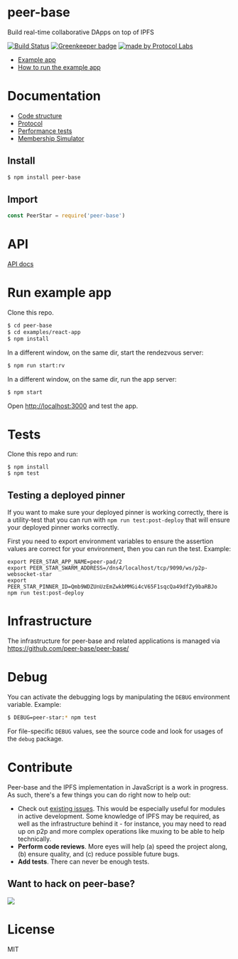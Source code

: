 # peer-base

Build real-time collaborative DApps on top of IPFS

[![Build Status](https://travis-ci.org/peer-base/peer-base.svg?branch=master)](https://travis-ci.org/peer-base/peer-base) [![Greenkeeper badge](https://badges.greenkeeper.io/peer-base/peer-base.svg)](https://greenkeeper.io/) [![made by Protocol Labs](https://img.shields.io/badge/made%20by-Protocol%20Labs-blue.svg?style=flat-square)](https://protocol.ai)


* [Example app](examples/react-app)
* [How to run the example app](#run-example-app)

# Documentation

* [Code structure](https://github.com/peer-base/peer-base/blob/master/docs/CODE-STRUCTURE.md)
* [Protocol](https://github.com/peer-base/peer-base/blob/master/docs/PROTOCOL.md)
* [Performance tests](https://github.com/peer-base/peer-base/blob/master/docs/PERFORMANCE-TESTS.md)
* [Membership Simulator](https://github.com/peer-base/peer-base/blob/master/docs/MEMBERSHIP-SIM.md)

## Install

```bash
$ npm install peer-base
```

## Import

```js
const PeerStar = require('peer-base')
```

# API

[API docs](docs/API.md)

# Run example app

Clone this repo.

```bash
$ cd peer-base
$ cd examples/react-app
$ npm install
```

In a different window, on the same dir, start the rendezvous server:

```bash
$ npm run start:rv
```

In a different window, on the same dir, run the app server:

```bash
$ npm start
```

Open [http://localhost:3000](http://localhost:3000) and test the app.

# Tests

Clone this repo and run:

```
$ npm install
$ npm test
```

## Testing a deployed pinner

If you want to make sure your deployed pinner is working correctly, there is a
utility-test that you can run with `npm run test:post-deploy` that will ensure
your deployed pinner works correctly.

First you need to export environment variables to ensure the assertion values
are correct for your environment, then you can run the test. Example:

```
export PEER_STAR_APP_NAME=peer-pad/2
export PEER_STAR_SWARM_ADDRESS=/dns4/localhost/tcp/9090/ws/p2p-websocket-star
export PEER_STAR_PINNER_ID=Qmb9WDZUnUzEmZwkbMMGi4cV65F1sqcQa49dfZy9baRBJo
npm run test:post-deploy
```

# Infrastructure

The infrastructure for peer-base and related applications is managed via
https://github.com/peer-base/peer-base/

# Debug

You can activate the debugging logs by manipulating the `DEBUG` environment variable. Example:

```bash
$ DEBUG=peer-star:* npm test
```

For file-specific `DEBUG` values, see the source code and look for usages of the `debug` package.

# Contribute

Peer-base and the IPFS implementation in JavaScript is a work in progress. As such, there's a few things you can do right now to help out:

  * Check out [existing issues](https://github.com/peer-base/peer-base/issues). This would be especially useful for modules in active development. Some knowledge of IPFS may be required, as well as the infrastructure behind it - for instance, you may need to read up on p2p and more complex operations like muxing to be able to help technically.
  * **Perform code reviews**. More eyes will help (a) speed the project along, (b) ensure quality, and (c) reduce possible future bugs.
  * **Add tests**. There can never be enough tests.

## Want to hack on peer-base?

[![](https://cdn.rawgit.com/jbenet/contribute-ipfs-gif/master/img/contribute.gif)](https://github.com/ipfs/community/blob/master/CONTRIBUTING.md)

# License

MIT
